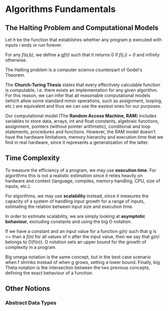 # Algorithms Fundamentals

## The Halting Problem and Computational Models

Let *h* be the function that establishes whether any program p executed with inputs i ends or run forever.

For any *f(a,b)*, we define a *gf(i)* such that it returns 0 if *f(i,i) = 0* and infinity otherwise.

The Halting problem is a computer science counterpart of Godel's Theorem.

The **Church-Turing Thesis** states that every effectively calculable function is computable, i.e. there exists an implementation for any given algorithm. For this reason, we can infer that all reasonable computational models (which allow some standard minor operations, such as assignment, looping, etc.) are equivalent and thus we can use the easiest ones for our purposes.

Our computational model (The **Random Access Machine, RAM**) includes variables to store data, arrays, int and float constants, algebraic functions, assignment, pointers (without pointer arithmetic), conditional and loop statements, procedures and functions. However, the RAM model doesn't have the hardware limitations, memory hierarchy and execution time that we find in real hardware, since it represents a generalization of the latter.

## Time Complexity

To measure the efficiency of a program, we may use **execution time**. For algorithms this is not a realistic estimation since it relies heavily on hardware and context (language, compiles, memory handling, CPU, size of inputs, etc.).

For algorithms, we may use **scalability** instead, since it measures the capacity of a system of handling input growth for a range of inputs, estimating the relation between input size and execution time.

In order to estimate scalability, we are simply looking at **asymptotic behaviour**, excluding constants and using the big O notation.

If we have a constant and an input value for a function *g(n)* such that g is <= than a *f(n)* for all values of n after the input value, then we say that *g(n)* belongs to O(f(n)). O notation sets an upper bound for the growth of complexity in a program.

Big omega notation is the same concept, but in the best case scenario when f shrinks instead of when g grows, setting a lower bound. Finally, big Theta notation is the intersection between the two previous concepts, defining the exact behaviour of a function.

## Other Notions

### Abstract Data Types

